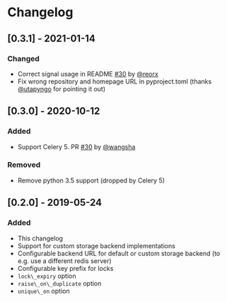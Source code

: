 # Changelog

## [0.3.1] - 2021-01-14

### Changed
- Correct signal usage in README [#30](https://github.com/steinitzu/celery-singleton/pull/30) by [@reorx](https://github.com/reorx)
- Fix wrong repository and homepage URL in pyproject.toml (thanks [@utapyngo](https://github.com/utapyngo) for pointing it out)

## [0.3.0] - 2020-10-12

### Added
- Support Celery 5. PR [#30](https://github.com/steinitzu/celery-singleton/pull/30) by [@wangsha](https://github.com/wangsha)

### Removed
- Remove python 3.5 support (dropped by Celery 5)

## [0.2.0] - 2019-05-24

### Added
- This changelog
- Support for custom storage backend implementations
- Configurable backend URL for default or custom storage backend (to e.g. use a different redis server)
- Configurable key prefix for locks
- `lock\_expiry` option
- `raise\_on\_duplicate` option
- `unique\_on` option
